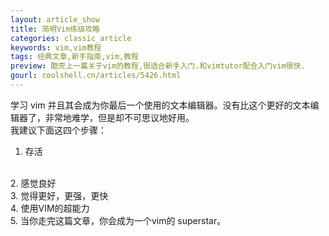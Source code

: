 ```yaml
---
layout: article_show
title: 简明Vim练级攻略
categories: classic_article
keywords: vim,vim教程
tags: 经典文章,新手指南,vim,教程
preview: 酷壳上一篇关于vim的教程,很适合新手入门.和vimtutor配合入门vim很快.
gourl: coolshell.cn/articles/5426.html
---
```


学习 vim 并且其会成为你最后一个使用的文本编辑器。没有比这个更好的文本编辑器了，非常地难学，但是却不可思议地好用。
<br/>
我建议下面这四个步骤：
<br/>
1. 存活
<br/>
2. 感觉良好
<br/>
3. 觉得更好，更强，更快
<br/>
4. 使用VIM的超能力
<br/>
5. 当你走完这篇文章，你会成为一个vim的 superstar。
<br/>